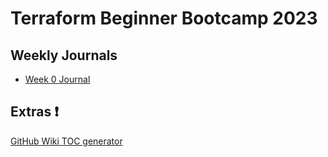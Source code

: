 # Terraform Beginner Bootcamp 2023

## Weekly Journals

- [Week 0 Journal](journal/week0.md)

## Extras :heavy_exclamation_mark:

[GitHub Wiki TOC generator](https://ecotrust-canada.github.io/markdown-toc/)